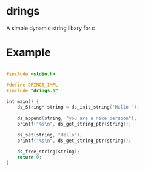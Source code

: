 
# drings 

A simple dynamic string libary for c 


# Example 
```c

#include <stdio.h> 

#define DRINGS_IMPL
#include "drings.h"

int main() {
    ds_String* string = ds_init_string("Hello ");
        
    ds_append(string, "you are a nice persoon");
    printf("%s\n", ds_get_string_ptr(string));

    ds_set(string, "Hello");
    printf("%s\n", ds_get_string_ptr(string));

    ds_free_string(string);
    return 0;
}
```
